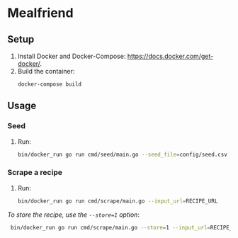 # Mealfriend

## Setup
1. Install Docker and Docker-Compose: https://docs.docker.com/get-docker/.
1. Build the container:
   ```
   docker-compose build
   ```

## Usage
### Seed
1. Run:
   ```sh
   bin/docker_run go run cmd/seed/main.go --seed_file=config/seed.csv
   ```

### Scrape a recipe
1. Run:
   ```sh
   bin/docker_run go run cmd/scrape/main.go --input_url=RECIPE_URL
   ```
  _To store the recipe, use the `--store=1` option_:
  ```sh
   bin/docker_run go run cmd/scrape/main.go --store=1 --input_url=RECIPE_URL
   ```